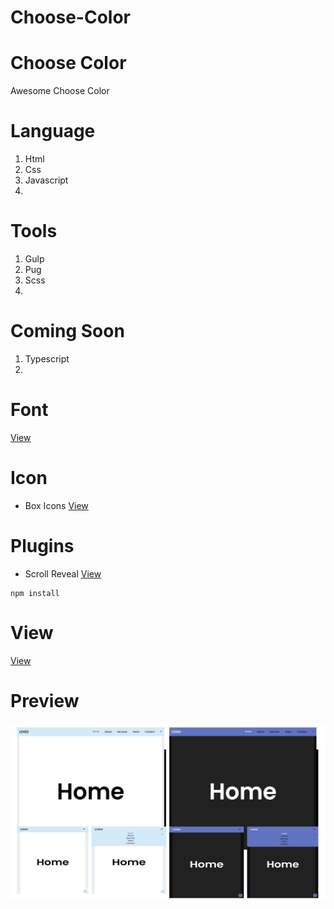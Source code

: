 



# Choose-Color

# Choose Color
Awesome Choose Color

# Language
1. Html
2. Css
3. Javascript
4. 

# Tools
1. Gulp
2. Pug
3. Scss
4.

# Coming Soon
1. Typescript
2.

# Font
[View]()

# Icon
* Box Icons
[View](https://boxicons.com/)

# Plugins
* Scroll Reveal
[View](https://scrollrevealjs.org/guide/hello-world.html)


```
npm install
``` 

# View
[View](https://learncodingeasy.github.io/How-to-Create-Responsive-Navigation-Bar-using-HTML-CSS-Javascript/dist/)


# Preview
![This is an image](https://raw.githubusercontent.com/LearnCodingEasy/Navbar-1/main/dist/images/Navbar-1920.jpg)

